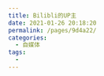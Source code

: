 ```yaml
---
title: Bilibli的UP主
date: 2021-01-26 20:18:20
permalink: /pages/9d4a22/
categories:
  - 自媒体
tags:
  - 
---
```

